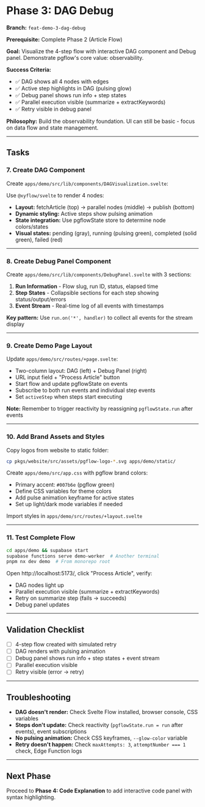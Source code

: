 # Phase 3: DAG Debug

**Branch:** `feat-demo-3-dag-debug`

**Prerequisite:** Complete Phase 2 (Article Flow)

**Goal:** Visualize the 4-step flow with interactive DAG component and Debug panel. Demonstrate pgflow's core value: observability.

**Success Criteria:**
- ✅ DAG shows all 4 nodes with edges
- ✅ Active step highlights in DAG (pulsing glow)
- ✅ Debug panel shows run info + step states
- ✅ Parallel execution visible (summarize + extractKeywords)
- ✅ Retry visible in debug panel

**Philosophy:** Build the observability foundation. UI can still be basic - focus on data flow and state management.

---

## Tasks

### 7. Create DAG Component

Create `apps/demo/src/lib/components/DAGVisualization.svelte`:

Use `@xyflow/svelte` to render 4 nodes:
- **Layout:** fetchArticle (top) → parallel nodes (middle) → publish (bottom)
- **Dynamic styling:** Active steps show pulsing animation
- **State integration:** Use pgflowState store to determine node colors/states
- **Visual states:** pending (gray), running (pulsing green), completed (solid green), failed (red)

---

### 8. Create Debug Panel Component

Create `apps/demo/src/lib/components/DebugPanel.svelte` with 3 sections:

1. **Run Information** - Flow slug, run ID, status, elapsed time
2. **Step States** - Collapsible sections for each step showing status/output/errors
3. **Event Stream** - Real-time log of all events with timestamps

**Key pattern:** Use `run.on('*', handler)` to collect all events for the stream display

---

### 9. Create Demo Page Layout

Update `apps/demo/src/routes/+page.svelte`:

- Two-column layout: DAG (left) + Debug Panel (right)
- URL input field + "Process Article" button
- Start flow and update pgflowState on events
- Subscribe to both run events and individual step events
- Set `activeStep` when steps start executing

**Note:** Remember to trigger reactivity by reassigning `pgflowState.run` after events

---

### 10. Add Brand Assets and Styles

Copy logos from website to static folder:
```bash
cp pkgs/website/src/assets/pgflow-logo-*.svg apps/demo/static/
```

Create `apps/demo/src/app.css` with pgflow brand colors:
- Primary accent: `#007b6e` (pgflow green)
- Define CSS variables for theme colors
- Add pulse animation keyframe for active states
- Set up light/dark mode variables if needed

Import styles in `apps/demo/src/routes/+layout.svelte`

---

### 11. Test Complete Flow

```bash
cd apps/demo && supabase start
supabase functions serve demo-worker  # Another terminal
pnpm nx dev demo  # From monorepo root
```

Open http://localhost:5173/, click "Process Article", verify:
- DAG nodes light up
- Parallel execution visible (summarize + extractKeywords)
- Retry on summarize step (fails → succeeds)
- Debug panel updates

---

## Validation Checklist

- [ ] 4-step flow created with simulated retry
- [ ] DAG renders with pulsing animation
- [ ] Debug panel shows run info + step states + event stream
- [ ] Parallel execution visible
- [ ] Retry visible (error → retry)

---

## Troubleshooting

- **DAG doesn't render:** Check Svelte Flow installed, browser console, CSS variables
- **Steps don't update:** Check reactivity (`pgflowState.run = run` after events), event subscriptions
- **No pulsing animation:** Check CSS keyframes, `--glow-color` variable
- **Retry doesn't happen:** Check `maxAttempts: 3`, `attemptNumber === 1` check, Edge Function logs

---

## Next Phase

Proceed to **Phase 4: Code Explanation** to add interactive code panel with syntax highlighting.
